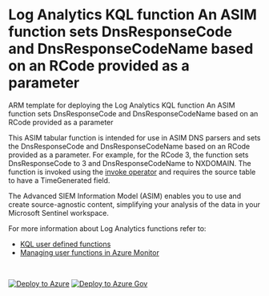 # Log Analytics KQL function An ASIM function sets DnsResponseCode and DnsResponseCodeName based on an RCode provided as a parameter

ARM template for deploying the Log Analytics KQL function An ASIM function sets DnsResponseCode and DnsResponseCodeName based on an RCode provided as a parameter

This ASIM tabular function is intended for use in ASIM DNS parsers and sets the DnsResponseCode and DnsResponseCodeName based on an RCode provided as a parameter. For example, for the RCode 3, the function sets DnsResponseCode to 3 and DnsResponseCodeName to NXDOMAIN. The function is invoked using the [invoke operator](https://docs.microsoft.com/azure/data-explorer/kusto/query/invokeoperator) and requires the source table to have a TimeGenerated field.  


The Advanced SIEM Information Model (ASIM) enables you to use and create source-agnostic content, simplifying your analysis of the data in your Microsoft Sentinel workspace.

For more information about Log Analytics functions refer to:

- [KQL user defined functions](https://docs.microsoft.com/azure/data-explorer/kusto/query/functions/user-defined-functions)
- [Managing user functions in Azure Monitor](https://docs.microsoft.com/azure/azure-monitor/logs/functions)

<br/>

[![Deploy to Azure](https://aka.ms/deploytoazurebutton)](https://portal.azure.com/#create/Microsoft.Template/https%3A%2F%2Fraw.githubusercontent.com%2FAzure%2FAzure-Sentinel%2Fmaster%2FASIM%2FLibrary%2FARM%2FASIM_ResolveDnsResponseCode%2FASIM_ResolveDnsResponseCode.json) [![Deploy to Azure Gov](https://aka.ms/deploytoazuregovbutton)](https://portal.azure.us/#create/Microsoft.Template/uri/https%3A%2F%2Fraw.githubusercontent.com%2FAzure%2FAzure-Sentinel%2Fmaster%2FASIM%2FLibrary%2FARM%2FASIM_ResolveDnsResponseCode%2FASIM_ResolveDnsResponseCode.json)
